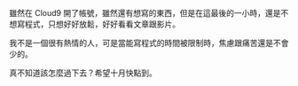雖然在 Cloud9 開了帳號，雖然還有想寫的東西，但是在這最後的一小時，還是不想寫程式，只想好好放鬆，好好看看文章跟影片。

我不是一個很有熱情的人，可是當能寫程式的時間被限制時，焦慮跟痛苦還是不會少的。

真不知道該怎麼過下去？希望十月快點到。

